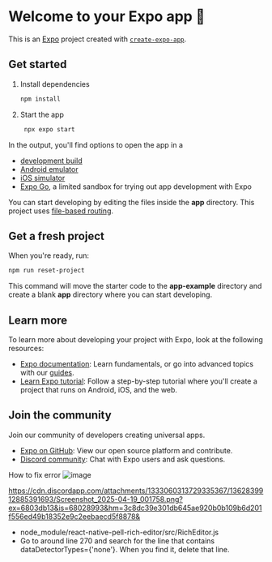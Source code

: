 # Welcome to your Expo app 👋

This is an [Expo](https://expo.dev) project created with [`create-expo-app`](https://www.npmjs.com/package/create-expo-app).

## Get started

1. Install dependencies

   ```bash
   npm install
   ```

2. Start the app

   ```bash
    npx expo start
   ```

In the output, you'll find options to open the app in a

- [development build](https://docs.expo.dev/develop/development-builds/introduction/)
- [Android emulator](https://docs.expo.dev/workflow/android-studio-emulator/)
- [iOS simulator](https://docs.expo.dev/workflow/ios-simulator/)
- [Expo Go](https://expo.dev/go), a limited sandbox for trying out app development with Expo

You can start developing by editing the files inside the **app** directory. This project uses [file-based routing](https://docs.expo.dev/router/introduction).

## Get a fresh project

When you're ready, run:

```bash
npm run reset-project
```

This command will move the starter code to the **app-example** directory and create a blank **app** directory where you can start developing.

## Learn more

To learn more about developing your project with Expo, look at the following resources:

- [Expo documentation](https://docs.expo.dev/): Learn fundamentals, or go into advanced topics with our [guides](https://docs.expo.dev/guides).
- [Learn Expo tutorial](https://docs.expo.dev/tutorial/introduction/): Follow a step-by-step tutorial where you'll create a project that runs on Android, iOS, and the web.

## Join the community

Join our community of developers creating universal apps.

- [Expo on GitHub](https://github.com/expo/expo): View our open source platform and contribute.
- [Discord community](https://chat.expo.dev): Chat with Expo users and ask questions.






How to fix error
![image](https://github.com/user-attachments/assets/c7399121-058f-48a3-ae76-717cbf411cb8)


https://cdn.discordapp.com/attachments/1333060313729335367/1362839912885391693/Screenshot_2025-04-19_001758.png?ex=6803db13&is=68028993&hm=3c8dc39e301db645ae920b0b109b6d201f556ed49b18352e9c2eebaecd5f8878&
- node_module/react-native-pell-rich-editor/src/RichEditor.js
- Go to around line 270 and search for the line that contains dataDetectorTypes={'none'}.
  When you find it, delete that line.

